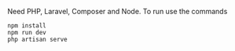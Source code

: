 Need PHP, Laravel, Composer and Node.
To run use the commands
```
npm install
npm run dev
php artisan serve 
```
